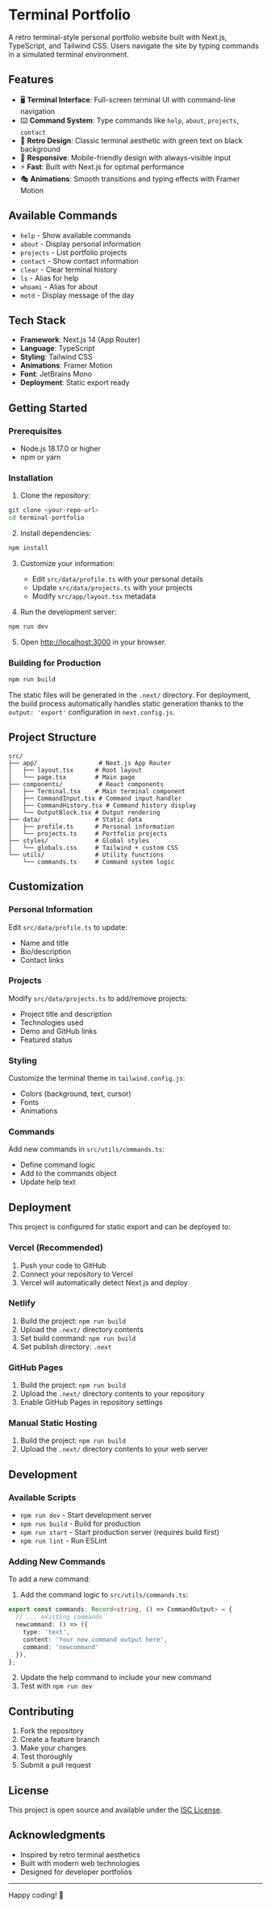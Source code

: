 # Terminal Portfolio

A retro terminal-style personal portfolio website built with Next.js, TypeScript, and Tailwind CSS. Users navigate the site by typing commands in a simulated terminal environment.

## Features

- 🖥️ **Terminal Interface**: Full-screen terminal UI with command-line navigation
- ⌨️ **Command System**: Type commands like `help`, `about`, `projects`, `contact`
- 🎨 **Retro Design**: Classic terminal aesthetic with green text on black background
- 📱 **Responsive**: Mobile-friendly design with always-visible input
- ⚡ **Fast**: Built with Next.js for optimal performance
- 🎭 **Animations**: Smooth transitions and typing effects with Framer Motion

## Available Commands

- `help` - Show available commands
- `about` - Display personal information
- `projects` - List portfolio projects
- `contact` - Show contact information
- `clear` - Clear terminal history
- `ls` - Alias for help
- `whoami` - Alias for about
- `motd` - Display message of the day

## Tech Stack

- **Framework**: Next.js 14 (App Router)
- **Language**: TypeScript
- **Styling**: Tailwind CSS
- **Animations**: Framer Motion
- **Font**: JetBrains Mono
- **Deployment**: Static export ready

## Getting Started

### Prerequisites

- Node.js 18.17.0 or higher
- npm or yarn

### Installation

1. Clone the repository:
```bash
git clone <your-repo-url>
cd terminal-portfolio
```

2. Install dependencies:
```bash
npm install
```

3. Customize your information:
   - Edit `src/data/profile.ts` with your personal details
   - Update `src/data/projects.ts` with your projects
   - Modify `src/app/layout.tsx` metadata

4. Run the development server:
```bash
npm run dev
```

5. Open [http://localhost:3000](http://localhost:3000) in your browser.

### Building for Production

```bash
npm run build
```

The static files will be generated in the `.next/` directory. For deployment, the build process automatically handles static generation thanks to the `output: 'export'` configuration in `next.config.js`.

## Project Structure

```
src/
├── app/                 # Next.js App Router
│   ├── layout.tsx      # Root layout
│   └── page.tsx        # Main page
├── components/          # React components
│   ├── Terminal.tsx    # Main terminal component
│   ├── CommandInput.tsx # Command input handler
│   ├── CommandHistory.tsx # Command history display
│   └── OutputBlock.tsx # Output rendering
├── data/               # Static data
│   ├── profile.ts      # Personal information
│   └── projects.ts     # Portfolio projects
├── styles/             # Global styles
│   └── globals.css     # Tailwind + custom CSS
└── utils/              # Utility functions
    └── commands.ts     # Command system logic
```

## Customization

### Personal Information
Edit `src/data/profile.ts` to update:
- Name and title
- Bio/description
- Contact links

### Projects
Modify `src/data/projects.ts` to add/remove projects:
- Project title and description
- Technologies used
- Demo and GitHub links
- Featured status

### Styling
Customize the terminal theme in `tailwind.config.js`:
- Colors (background, text, cursor)
- Fonts
- Animations

### Commands
Add new commands in `src/utils/commands.ts`:
- Define command logic
- Add to the commands object
- Update help text

## Deployment

This project is configured for static export and can be deployed to:

### Vercel (Recommended)
1. Push your code to GitHub
2. Connect your repository to Vercel
3. Vercel will automatically detect Next.js and deploy

### Netlify
1. Build the project: `npm run build`
2. Upload the `.next/` directory contents
3. Set build command: `npm run build`
4. Set publish directory: `.next`

### GitHub Pages
1. Build the project: `npm run build`
2. Upload the `.next/` directory contents to your repository
3. Enable GitHub Pages in repository settings

### Manual Static Hosting
1. Build the project: `npm run build`
2. Upload the `.next/` directory contents to your web server

## Development

### Available Scripts

- `npm run dev` - Start development server
- `npm run build` - Build for production
- `npm run start` - Start production server (requires build first)
- `npm run lint` - Run ESLint

### Adding New Commands

To add a new command:

1. Add the command logic to `src/utils/commands.ts`:
```typescript
export const commands: Record<string, () => CommandOutput> = {
  // ... existing commands
  newcommand: () => ({
    type: 'text',
    content: 'Your new command output here',
    command: 'newcommand'
  }),
};
```

2. Update the help command to include your new command
3. Test with `npm run dev`

## Contributing

1. Fork the repository
2. Create a feature branch
3. Make your changes
4. Test thoroughly
5. Submit a pull request

## License

This project is open source and available under the [ISC License](LICENSE).

## Acknowledgments

- Inspired by retro terminal aesthetics
- Built with modern web technologies
- Designed for developer portfolios

---

Happy coding! 🚀
